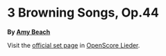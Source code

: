 
# 3 Browning Songs, Op.44

__By [Amy Beach](..)__

Visit the [official set page] in [OpenScore Lieder].

[official set page]: https://musescore.com/openscore-lieder-corpus/sets/5103537
[OpenScore Lieder]: https://musescore.com/openscore-lieder-corpus
